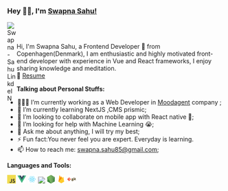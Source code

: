 
### Hey 👋🏽, I'm [Swapna Sahu!](https://github.com/Swapna-Sahu) 

<a href="https://www.linkedin.com/in/swapna-sahu-45b97a26/">
  <img align="left" alt="Swapna-Sahu LinkdeIN" width="22px" src="https://raw.githubusercontent.com/peterthehan/peterthehan/master/assets/linkedin.svg" />
</a>
<br />
<br />

Hi, I'm Swapna Sahu, a Frontend Developer 🚀 from Copenhagen(Denmark), I am enthusiastic and highly motivated front-end developer with experience in Vue and React frameworks, I enjoy sharing knowledge and meditation.
<br />
📝 [Resume](https://github.com/Swapna-Sahu/Finance-Logger/files/6155832/Swapna-Sahu_CV.pdf)
  
**Talking about Personal Stuffs:**

- 👨🏽‍💻 I’m currently working as a Web Developer in [Moodagent](https://moodagent.com/da-dk) company ;
- 🌱 I’m currently learning NextJS ,CMS prismic; 
- 👯 I’m looking to collaborate on mobile app with React native 🤝;
- 🤔 I’m looking for help with Machine Learning 😭;
- 💬 Ask me about anything, I will try my best;
- ⚡️ Fun fact:You never feel you are expert. Everyday is learning. 
- 📫 How to reach me: swapna.sahu85@gmail.com;

**Languages and Tools:**  

<code><img height="20" src="https://raw.githubusercontent.com/github/explore/80688e429a7d4ef2fca1e82350fe8e3517d3494d/topics/javascript/javascript.png"></code>
<code><img height="20" src="https://raw.githubusercontent.com/github/explore/80688e429a7d4ef2fca1e82350fe8e3517d3494d/topics/vue/vue.png"></code>
<code><img height="20" src="https://raw.githubusercontent.com/github/explore/80688e429a7d4ef2fca1e82350fe8e3517d3494d/topics/react/react.png"></code>
<code><img height="20" src="https://upload.wikimedia.org/wikipedia/commons/thumb/1/10/CSS3_and_HTML5_logos_and_wordmarks.svg/791px-CSS3_and_HTML5_logos_and_wordmarks.svg.png"></code>
<code><img height="20" src="https://raw.githubusercontent.com/github/explore/80688e429a7d4ef2fca1e82350fe8e3517d3494d/topics/nodejs/nodejs.png"></code>
<code><img height="20" src="https://raw.githubusercontent.com/github/explore/80688e429a7d4ef2fca1e82350fe8e3517d3494d/topics/firebase/firebase.png"></code>
<code><img height="20" src="https://raw.githubusercontent.com/github/explore/80688e429a7d4ef2fca1e82350fe8e3517d3494d/topics/git/git.png"></code>

